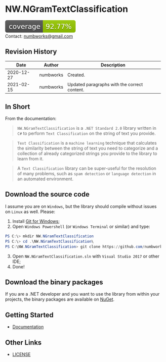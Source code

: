 # NW.NGramTextClassification

![codecoverage.svg](codecoverage.svg)<br>
Contact: numbworks@gmail.com

## Revision History

| Date | Author | Description |
|---|---|---|
| 2020-12-27 | numbworks | Created. |
| 2021-02-15 | numbworks | Updated paragraphs with the correct content. |

## In Short

From the documentation:

> `NW.NGramTextClassification` is a `.NET Standard 2.0` library written in `C#` to perform `Text Classification` on the string of text you provide.

> `Text Classification` is a `machine learning` technique that calculates the similarity between the string of text you need to categorize and a collection of already categorized strings you provide to the library to learn from it. 

> A `Text Classification` library can be super-useful for the resolution of many problems, such as `spam detection` or `language detection` in an automated environment.

## Download the source code

I assume you are on `Windows`, but the library should compile without issues on `Linux` as well. Please:

1. Install [Git for Windows](https://git-scm.com/download/win);
2. Open `Windows Powershell` (or `Windows Terminal` or similar) and type:

```powershell
PS C:\> mkdir NW.NGramTextClassification
PS C:\> cd .\NW.NGramTextClassification\
PS C:\NW.NGramTextClassification> git clone https://github.com/numbworks/NW.NGramTextClassification.git
```

3. Open `NW.NGramTextClassification.sln` with `Visual Studio 2017` or other IDE;
4. Done!

## Download the binary packages

If you are a .NET developer and you want to use the library from within your projects, the binary packages are available on [NuGet](https://www.nuget.org/packages/NW.NGramTextClassification/).

## Getting Started

- [Documentation](docs/Documentation-NW.NGramTextClassification.md)

## Other Links

- [LICENSE](LICENSE)